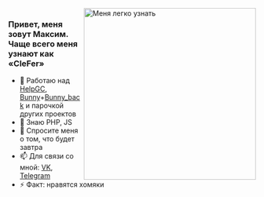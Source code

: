<img align="right" src="https://sun9-22.userapi.com/T0ZheeSi9Dj_tD2wx2l8c1z8iBQL0BZbce1_mA/i22y12TRFGU.jpg" alt="Меня легко узнать" width=350px height=350px/>

### Привет, меня зовут Максим. Чаще всего меня узнают как «CleFer»

- 🔭 Работаю над [HelpGC](https://github.com/CleFerMy/helpgc), [Bunny](https://github.com/CleFerMy/bunny)+[Bunny_back](https://github.com/CleFerMy/bunny_back) и парочкой других проектов
- 🌱 Знаю PHP, JS
- 💬 Спросите меня о том, что будет завтра
- 📫 Для связи со мной: [VK](https://vk.com/clefer), [Telegram](https://t.me/clefer)
- ⚡ Факт: нравятся хомяки

